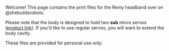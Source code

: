 Welcome! This page contains the print files for the Remy headband over on @shebuildsrobots. 

Please note that the body is designed to hold two **sub** micro servos ([product link](https://www.adafruit.com/product/2201?gad_source=1&gclid=Cj0KCQjw05i4BhDiARIsAB_2wfC17199SVDxq3_MIeB0UkOc8Iscu5J9I9oaFmnuSxfnjpYNY158c8UaAplYEALw_wcB)). If you'd like to use regular servos, you will want to extend the body cavity.

These files are provided for personal use only.
